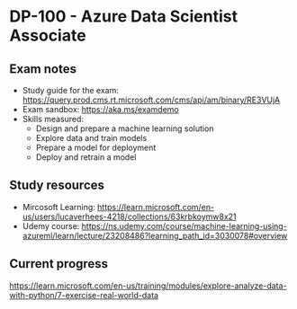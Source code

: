 # DP-100 - Azure Data Scientist Associate

## Exam notes

- Study guide for the exam: https://query.prod.cms.rt.microsoft.com/cms/api/am/binary/RE3VUjA
- Exam sandbox: https://aka.ms/examdemo
- Skills measured:
  - Design and prepare a machine learning solution
  - Explore data and train models
  - Prepare a model for deployment
  - Deploy and retrain a model

## Study resources

- Mircosoft Learning: https://learn.microsoft.com/en-us/users/lucaverhees-4218/collections/63krbkoymw8x21
- Udemy course: https://ns.udemy.com/course/machine-learning-using-azureml/learn/lecture/23208486?learning_path_id=3030078#overview

## Current progress

https://learn.microsoft.com/en-us/training/modules/explore-analyze-data-with-python/7-exercise-real-world-data
